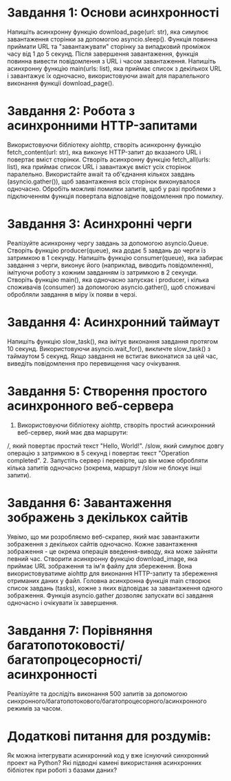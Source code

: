 # Завдання 1: Основи асинхронності

Напишіть асинхронну функцію download_page(url: str), яка симулює завантаження сторінки за допомогою asyncio.sleep(). Функція повинна приймати URL та "завантажувати" сторінку за випадковий проміжок часу від 1 до 5 секунд. Після завершення завантаження, функція повинна вивести повідомлення з URL і часом завантаження.
Напишіть асинхронну функцію main(urls: list), яка приймає список з декількох URL і завантажує їх одночасно, використовуючи await для паралельного виконання функції download_page().

# Завдання 2: Робота з асинхронними HTTP-запитами

Використовуючи бібліотеку aiohttp, створіть асинхронну функцію fetch_content(url: str), яка виконує HTTP-запит до вказаного URL і повертає вміст сторінки.
Створіть асинхронну функцію fetch_all(urls: list), яка приймає список URL і завантажує вміст усіх сторінок паралельно. Використайте await та об'єднання кількох завдань (asyncio.gather()), щоб завантаження всіх сторінок виконувалося одночасно.
Обробіть можливі помилки запитів, щоб у разі проблеми з підключенням функція повертала відповідне повідомлення про помилку.

# Завдання 3: Асинхронні черги

Реалізуйте асинхронну чергу завдань за допомогою asyncio.Queue. Створіть функцію producer(queue), яка додає 5 завдань до черги із затримкою в 1 секунду.
Напишіть функцію consumer(queue), яка забирає завдання з черги, виконує його (наприклад, виводить повідомлення), імітуючи роботу з кожним завданням із затримкою в 2 секунди.
Створіть функцію main(), яка одночасно запускає і producer, і кілька споживачів (consumer) за допомогою asyncio.gather(), щоб споживачі обробляли завдання в міру їх появи в черзі.

# Завдання 4: Асинхронний таймаут

Напишіть функцію slow_task(), яка імітує виконання завдання протягом 10 секунд.
Використовуючи asyncio.wait_for(), викличте slow_task() з таймаутом 5 секунд. Якщо завдання не встигає виконатися за цей час, виведіть повідомлення про перевищення часу очікування.

# Завдання 5: Створення простого асинхронного веб-сервера

1. Використовуючи бібліотеку aiohttp, створіть простий асинхронний веб-сервер, який має два маршрути:

/, який повертає простий текст "Hello, World!".
/slow, який симулює довгу операцію з затримкою в 5 секунд і повертає текст "Operation completed".
2. Запустіть сервер і перевірте, що він може обробляти кілька запитів одночасно (зокрема, маршрут /slow не блокує інші запити).

# Завдання 6: Завантаження зображень з декількох сайтів

Уявімо, що ми розробляємо веб-скрапер, який має завантажити зображення з декількох сайтів одночасно. Кожне завантаження зображення - це окрема операція введення-виводу, яка може зайняти певний час.
Створити асинхронну функцію download_image, яка приймає URL зображення та ім'я файлу для збереження. Вона використовуватиме aiohttp для виконання HTTP-запиту та збереження отриманих даних у файл.
Головна асинхронна функція main створює список завдань (tasks), кожне з яких відповідає за завантаження одного зображення. Функція asyncio.gather дозволяє запускати всі завдання одночасно і очікувати їх завершення.

# Завдання 7: Порівняння багатопотоковості/багатопроцесорності/асинхронності

Реалізуйте та дослідіть виконання 500 запитів за допомогою синхронного/багатопотокового/багатопроцесорного/асинхронного режимів за часом.

# Додаткові питання для роздумів:
Як можна інтегрувати асинхронний код у вже існуючий синхронний проект на Python?
Які підводні камені використання асинхронних бібліотек при роботі з базами даних?
